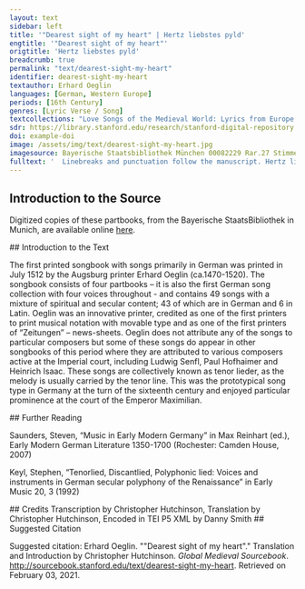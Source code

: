 ```yaml
---
layout: text
sidebar: left
title: '"Dearest sight of my heart" | Hertz liebstes pyld'
engtitle: '"Dearest sight of my heart"'
origtitle: 'Hertz liebstes pyld'
breadcrumb: true
permalink: "text/dearest-sight-my-heart"
identifier: dearest-sight-my-heart
textauthor: Erhard Oeglin
languages: [German, Western Europe]
periods: [16th Century]
genres: [Lyric Verse / Song]
textcollections: "Love Songs of the Medieval World: Lyrics from Europe and Asia"
sdr: https://library.stanford.edu/research/stanford-digital-repository 
doi: example-doi 
image: /assets/img/text/dearest-sight-my-heart.jpg
imagesource: Bayerische Staatsbibliothek München 00082229 Rar.27 Stimme T f.40v [Public Domain]'
fulltext: '  Linebreaks and punctuation follow the manuscript. Hertz liebstes pyld / Dearest sight of my heart, beweys dich mild / show your gentleness mit deiner lieb unnd gunst gen mir / through your love and favor for me; der gleich will ich / and I will do the same, wann ich han dich / for I have chosen you, nach lust und wunsch meins hertzen gier / following the want and wish of my heartfelt desire, er welt für all / above all others in disem tall / in this valley mit reichem schall / frey ich mich dein in erenn. I delight in you with honor, and greatly rejoice. F Du solt hann / F., wherever you go, you deserve my praise auff aller pann / above all others; von mir für ander all den preyß / you have no equals in disem reich / in this realm. lebt nit dein gleich mit allem thun zucht perd und weyß / no matter their conduct, cultivation, bearing or air. da für dich acht / So, take care, mein hertz das lacht / my heart rejoices und stätz betracht / and always aims mein freüd mit dyr zů meren. to increase its joy with you. Zů dyr ich mich freüntlich versich / I am graciously disposed to you, dein hertz mir gantz mir trewen sey / may your heart be faithfully mine, die weyl dir gar an alles gfar / mich findest auch gerecht unnd frey / on all umb stendt as you find me to be just and charitable, with no ill intentions, and straightforward. von dir nit wendt / I will not leave you is in mein enndt / until my end: des thů ich dich geweren. This I guarantee you. '
---
```

## Introduction to the Source 
<p>Digitized copies of these partbooks, from the Bayerische StaatsBibliothek in Munich, are available online <a href="https://stimmbuecher.digitale-sammlungen.de//view?id=bsb00082229">here</a>.</p>
## Introduction to the Text 
<p>The first printed songbook with songs primarily in German was printed in July 1512 by the Augsburg printer Erhard Oeglin (ca.1470-1520). The songbook consists of four partbooks – it is also the first German song collection with four voices throughout - and contains 49 songs with a mixture of spiritual and secular content; 43 of which are in German and 6 in Latin. Oeglin was an innovative printer, credited as one of the first printers to print musical notation with movable type and as one of the first printers of “Zeitungen” – news-sheets. Oeglin does not attribute any of the songs to particular composers but some of these songs do appear in other songbooks of this period where they are attributed to various composers active at the Imperial court, including Ludwig Senfl, Paul Hofhaimer and Heinrich Isaac. These songs are collectively known as tenor lieder, as the melody is usually carried by the tenor line. This was the prototypical song type in Germany at the turn of the sixteenth century and enjoyed particular prominence at the court of the Emperor Maximilian.</p>
## Further Reading 
<p>Saunders, Steven, “Music in Early Modern Germany” in Max Reinhart (ed.), Early Modern German Literature 1350-1700 (Rochester: Camden House, 2007)</p> <p>Keyl, Stephen, “Tenorlied, Discantlied, Polyphonic lied: Voices and instruments in German secular polyphony of the Renaissance” in Early Music 20, 3 (1992)</p>
## Credits
Transcription by Christopher Hutchinson, 
Translation by Christopher Hutchinson, 
Encoded in TEI P5 XML by Danny Smith
## Suggested Citation
<p>Suggested citation: Erhard Oeglin.  ""Dearest sight of my heart"." Translation and Introduction by Christopher Hutchinson. <em>Global Medieval Sourcebook</em>. <a href="http://sourcebook.stanford.edu/text/dearest-sight-my-heart">http://sourcebook.stanford.edu/text/dearest-sight-my-heart</a>. Retrieved on February 03, 2021.</p>